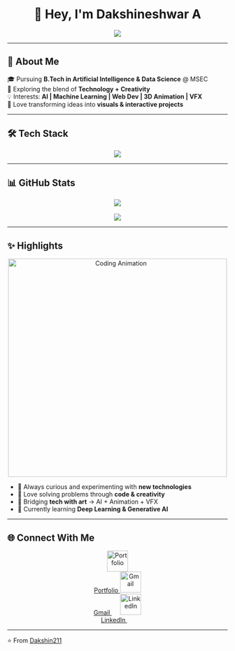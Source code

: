 <h1 align="center">👋 Hey, I'm Dakshineshwar A</h1>

<p align="center">
  <img src="https://readme-typing-svg.demolab.com?font=Fira+Code&size=26&pause=1000&color=FF4500&center=true&vCenter=true&width=750&lines=AI+%26+Data+Science+Student;Exploring+AI+%26+Web+Development;3D+Animation+%26+VFX+Designer;Exposing+Myself+to+New+Experiences;Learning+by+Doing;Always+Curious+%26+Building" />
</p>

---

## 🌟 About Me
🎓 Pursuing **B.Tech in Artificial Intelligence & Data Science** @ MSEC  
🚀 Exploring the blend of **Technology + Creativity**  
💡 Interests: **AI | Machine Learning | Web Dev | 3D Animation | VFX**  
🎨 Love transforming ideas into **visuals & interactive projects**  

---

## 🛠️ Tech Stack
<p align="center">
  <img src="https://skillicons.dev/icons?i=python,mysql,blender,c,tensorflow,html,css,js,git" />
</p>

---

## 📊 GitHub Stats
<p align="center">
  <img src="https://github-readme-stats.vercel.app/api/top-langs/?username=Dakshin211&layout=compact&theme=tokyonight&hide_border=true" />
  <br/>
  <br/>
  <img src="https://github-readme-streak-stats.herokuapp.com?user=Dakshin211&theme=tokyonight&hide_border=true" />
</p>

---

## ✨ Highlights
<p align="center">
  <img src="https://media.giphy.com/media/qgQUggAC3Pfv687qPC/giphy.gif" width="500" alt="Coding Animation" />
</p>

- 🌱 Always curious and experimenting with **new technologies**  
- 🧩 Love solving problems through **code & creativity**  
- 🎨 Bridging **tech with art** → AI + Animation + VFX  
- 🔭 Currently learning **Deep Learning & Generative AI**  

---

## 🌐 Connect With Me

<p align="center">
  <a href="https://dakshintech.netlify.app">
    <img src="https://img.icons8.com/fluency/48/domain.png" alt="Portfolio" width="48"/><br>Portfolio
  </a>
  <a href="mailto:autodesk.dakshin211@gmail.com">
    <img src="https://skillicons.dev/icons?i=gmail" alt="Gmail" width="48"/><br>Gmail
  </a>&nbsp;&nbsp;&nbsp;&nbsp;
  
  <a href="https://www.linkedin.com/in/dakshin-a-616b112a1/">
    <img src="https://skillicons.dev/icons?i=linkedin" alt="LinkedIn" width="48"/><br>LinkedIn
  </a>&nbsp;&nbsp;&nbsp;&nbsp;  
</p>


---

⭐️ From [Dakshin211](https://github.com/Dakshin211)
